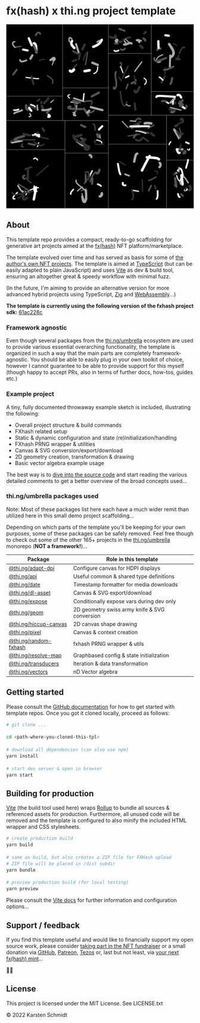 # fx(hash) x thi.ng project template

![example project screenshot](./example.png)

## About

This template repo provides a compact, ready-to-go scaffolding for generative
art projects aimed at the [fx(hash)](https://fxhash.xyz) NFT
platform/marketplace.

The template evolved over time and has served as basis for some of [the author's
own NFT projects](https://www.fxhash.xyz/u/toxi). The template is aimed at
[TypeScript](https://www.typescriptlang.org/) (but can be easily adapted to
plain JavaScript) and uses [Vite](https://vitejs.dev/) as dev & build tool,
ensuring an altogether great & speedy workflow with minimal fuzz.

(In the future, I'm aiming to provide an alternative version for more advanced
hybrid projects using TypeScript, [Zig](https://ziglang.org) and
[WebAssembly](https://webassembly.org/)...)

**The template is currently using the following version of the fxhash project sdk:** [61ac228c](https://github.com/fxhash/fxhash-package/commit/61ac228ce103fcea2e28c365f0facd38f0b8479f)

### Framework agnostic

Even though several packages from the [thi.ng/umbrella](https://thi.ng/umbrella)
ecosystem are used to provide various essential overarching functionality, the
template is organized in such a way that the main parts are completely
framework-agnostic. You should be able to easily plug in your own toolkit of
choice, however I cannot guarantee to be able to provide support for this myself
(though happy to accept PRs, also in terms of further docs, how-tos, guides
etc.)

### Example project

A tiny, fully documented throwaway example sketch is included, illustrating the
following:

- Overall project structure & build commands
- FXhash related setup
- Static & dynamic configuration and state (re)initialization/handling
- FXhash PRNG wrapper & utilities
- Canvas & SVG conversion/export/download
- 2D geometry creation, transformation & drawing
- Basic vector algebra example usage

The best way is to [dive into the source
code](https://github.com/thi-ng/tpl-umbrella-fxhash/blob/main/src/) and start
reading the various detailed comments to get a better overview of the broad
concepts used...

### thi.ng/umbrella packages used

Note: Most of these packages list here each have a much wider remit than
utilized here in this small demo project scaffolding... 

Depending on which parts of the template you'll be keeping for your own
purposes, some of these packages can be safely removed. Feel free though to
check out some of the other 165+ projects in the
[thi.ng/umbrella](https://thi.ng/umbrella) monorepo (**NOT a framework!**)...

| Package                                               | Role in this template                         |
|-------------------------------------------------------|-----------------------------------------------|
| [@thi.ng/adapt-dpi](https://thi.ng/adapt-dpi)         | Configure canvas for HDPI displays            |
| [@thi.ng/api](https://thi.ng/api)                     | Useful common & shared type definitions       |
| [@thi.ng/date](https://thi.ng/date)                   | Timestamp formatter for media downloads       |
| [@thi.ng/dl-asset](https://thi.ng/dl-asset)           | Canvas & SVG export/download                  |
| [@thi.ng/expose](https://thi.ng/expose)               | Conditionally expose vars during dev only     |
| [@thi.ng/geom](https://thi.ng/geom)                   | 2D geometry swiss army knife & SVG conversion |
| [@thi.ng/hiccup-canvas](https://thi.ng/hiccup-canvas) | 2D canvas shape drawing                       |
| [@thi.ng/pixel](https://thi.ng/pixel)                 | Canvas & context creation                     |
| [@thi.ng/random-fxhash](https://thi.ng/random-fxhash) | fxhash PRNG wrapper & utils                   |
| [@thi.ng/resolve-map](https://thi.ng/resolve-map)     | Graphbased config & state initialization      |
| [@thi.ng/transducers](https://thi.ng/transducers)     | Iteration & data transformation               |
| [@thi.ng/vectors](https://thi.ng/vectors)             | nD Vector algebra                             |


## Getting started

Please consult the [GitHub
documentation](https://docs.github.com/en/repositories/creating-and-managing-repositories/creating-a-repository-from-a-template)
for how to get started with template repos. Once you got it cloned locally, proceed as follows:

```bash
# git clone ...

cd <path-where-you-cloned-this-tpl>

# download all dependencies (can also use npm)
yarn install

# start dev server & open in browser
yarn start
```

## Building for production

[Vite](https://vitejs.dev/) (the build tool used here) wraps
[Rollup](https://rollupjs.org/) to bundle all sources & referenced assets for
production. Furthermore, all unused code will be removed and the template is
configured to also minify the included HTML wrapper and CSS stylesheets.

```bash
# create production build
yarn build

# same as build, but also creates a ZIP file for FXHash upload
# ZIP file will be placed in /dist subdir
yarn bundle

# preview production build (for local testing)
yarn preview
```

Please consult the [Vite docs](https://vitejs.dev/guide/) for further
information and configuration options...

## Support / feedback

If you find this template useful and would like to financially support my open
source work, please consider [taking part in the NFT
fundraiser](https://www.fxhash.xyz/generative/16330) or a small donation via
[GitHub](https://github.com/sponsors/postspectacular),
[Patreon](https://www.patreon.com/thing_umbrella),
[Tezos](https://tzkt.io/tz1d4ThofujwwaWvxDQHF7VyJfaeR2ay3jhf) or, last but not
least, via [your next fx(hash)
mint](https://www.fxhash.xyz/doc/artist/pricing-your-project#splitting-the-proceeds)...

🙏😍

## License

This project is licensed under the MIT License. See LICENSE.txt

&copy; 2022 Karsten Schmidt